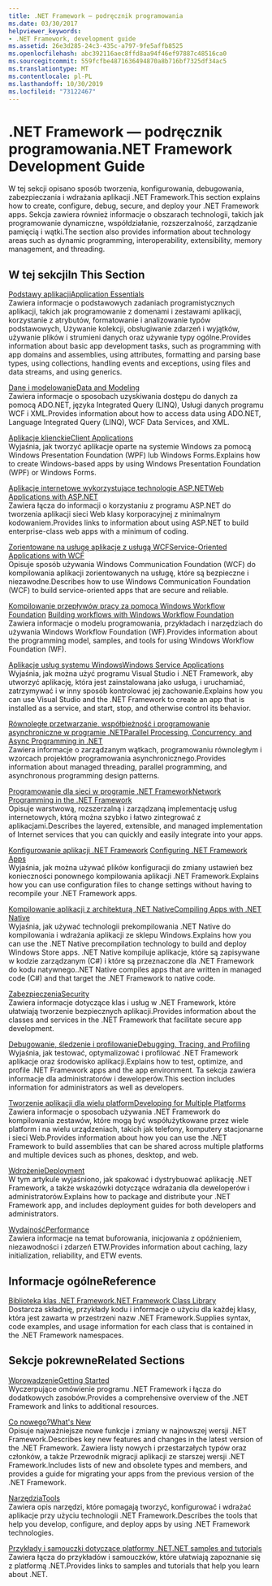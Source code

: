 ```yaml
---
title: .NET Framework — podręcznik programowania
ms.date: 03/30/2017
helpviewer_keywords:
- .NET Framework, development guide
ms.assetid: 26e3d285-24c3-435c-a797-9fe5affb8525
ms.openlocfilehash: abc392116aec8ffd8aa94f46ef97887c48516ca0
ms.sourcegitcommit: 559fcfbe4871636494870a8b716bf7325df34ac5
ms.translationtype: MT
ms.contentlocale: pl-PL
ms.lasthandoff: 10/30/2019
ms.locfileid: "73122467"
---
```

# <a name="net-framework-development-guide"></a><span data-ttu-id="5cffa-102">.NET Framework — podręcznik programowania</span><span class="sxs-lookup"><span data-stu-id="5cffa-102">.NET Framework Development Guide</span></span>
<span data-ttu-id="5cffa-103">W tej sekcji opisano sposób tworzenia, konfigurowania, debugowania, zabezpieczania i wdrażania aplikacji .NET Framework.</span><span class="sxs-lookup"><span data-stu-id="5cffa-103">This section explains how to create, configure, debug, secure, and deploy your .NET Framework apps.</span></span> <span data-ttu-id="5cffa-104">Sekcja zawiera również informacje o obszarach technologii, takich jak programowanie dynamiczne, współdziałanie, rozszerzalność, zarządzanie pamięcią i wątki.</span><span class="sxs-lookup"><span data-stu-id="5cffa-104">The section also provides information about technology areas such as dynamic programming, interoperability, extensibility, memory management, and threading.</span></span>  
  
## <a name="in-this-section"></a><span data-ttu-id="5cffa-105">W tej sekcji</span><span class="sxs-lookup"><span data-stu-id="5cffa-105">In This Section</span></span>  
 [<span data-ttu-id="5cffa-106">Podstawy aplikacji</span><span class="sxs-lookup"><span data-stu-id="5cffa-106">Application Essentials</span></span>](../standard/application-essentials.md)  
 <span data-ttu-id="5cffa-107">Zawiera informacje o podstawowych zadaniach programistycznych aplikacji, takich jak programowanie z domenami i zestawami aplikacji, korzystanie z atrybutów, formatowanie i analizowanie typów podstawowych, Używanie kolekcji, obsługiwanie zdarzeń i wyjątków, używanie plików i strumieni danych oraz używanie typy ogólne.</span><span class="sxs-lookup"><span data-stu-id="5cffa-107">Provides information about basic app development tasks, such as programming with app domains and assemblies, using attributes, formatting and parsing base types, using collections, handling events and exceptions, using files and data streams, and using generics.</span></span>  
  
 [<span data-ttu-id="5cffa-108">Dane i modelowanie</span><span class="sxs-lookup"><span data-stu-id="5cffa-108">Data and Modeling</span></span>](./data/index.md)  
 <span data-ttu-id="5cffa-109">Zawiera informacje o sposobach uzyskiwania dostępu do danych za pomocą ADO.NET, języka Integrated Query (LINQ), Usługi danych programu WCF i XML.</span><span class="sxs-lookup"><span data-stu-id="5cffa-109">Provides information about how to access data using ADO.NET, Language Integrated Query (LINQ), WCF Data Services, and XML.</span></span>  
  
 [<span data-ttu-id="5cffa-110">Aplikacje klienckie</span><span class="sxs-lookup"><span data-stu-id="5cffa-110">Client Applications</span></span>](develop-client-apps.md)  
 <span data-ttu-id="5cffa-111">Wyjaśnia, jak tworzyć aplikacje oparte na systemie Windows za pomocą Windows Presentation Foundation (WPF) lub Windows Forms.</span><span class="sxs-lookup"><span data-stu-id="5cffa-111">Explains how to create Windows-based apps by using Windows Presentation Foundation (WPF) or Windows Forms.</span></span>  
  
 [<span data-ttu-id="5cffa-112">Aplikacje internetowe wykorzystujące technologie ASP.NET</span><span class="sxs-lookup"><span data-stu-id="5cffa-112">Web Applications with ASP.NET</span></span>](develop-web-apps-with-aspnet.md)  
 <span data-ttu-id="5cffa-113">Zawiera łącza do informacji o korzystaniu z programu ASP.NET do tworzenia aplikacji sieci Web klasy korporacyjnej z minimalnym kodowaniem.</span><span class="sxs-lookup"><span data-stu-id="5cffa-113">Provides links to information about using ASP.NET to build enterprise-class web apps with a minimum of coding.</span></span>  
  
 [<span data-ttu-id="5cffa-114">Zorientowane na usługę aplikacje z usługą WCF</span><span class="sxs-lookup"><span data-stu-id="5cffa-114">Service-Oriented Applications with WCF</span></span>](./wcf/index.md)  
 <span data-ttu-id="5cffa-115">Opisuje sposób używania Windows Communication Foundation (WCF) do kompilowania aplikacji zorientowanych na usługę, które są bezpieczne i niezawodne.</span><span class="sxs-lookup"><span data-stu-id="5cffa-115">Describes how to use Windows Communication Foundation (WCF) to build service-oriented apps that are secure and reliable.</span></span>  
  
 <span data-ttu-id="5cffa-116">[Kompilowanie przepływów pracy za pomocą Windows Workflow Foundation](windows-workflow-foundation/index.md)   </span><span class="sxs-lookup"><span data-stu-id="5cffa-116">[Building workflows with Windows Workflow Foundation](windows-workflow-foundation/index.md)   </span></span>  
 <span data-ttu-id="5cffa-117">Zawiera informacje o modelu programowania, przykładach i narzędziach do używania Windows Workflow Foundation (WF).</span><span class="sxs-lookup"><span data-stu-id="5cffa-117">Provides information about the programming model, samples, and tools for using Windows Workflow Foundation (WF).</span></span>  

 [<span data-ttu-id="5cffa-118">Aplikacje usług systemu Windows</span><span class="sxs-lookup"><span data-stu-id="5cffa-118">Windows Service Applications</span></span>](./windows-services/index.md)  
 <span data-ttu-id="5cffa-119">Wyjaśnia, jak można użyć programu Visual Studio i .NET Framework, aby utworzyć aplikację, która jest zainstalowana jako usługa, i uruchamiać, zatrzymywać i w inny sposób kontrolować jej zachowanie.</span><span class="sxs-lookup"><span data-stu-id="5cffa-119">Explains how you can use Visual Studio and the .NET Framework to create an app that is installed as a service, and start, stop, and otherwise control its behavior.</span></span>  
  
 [<span data-ttu-id="5cffa-120">Równoległe przetwarzanie, współbieżność i programowanie asynchroniczne w programie .NET</span><span class="sxs-lookup"><span data-stu-id="5cffa-120">Parallel Processing, Concurrency, and Async Programming in .NET</span></span>](../standard/parallel-processing-and-concurrency.md)  
 <span data-ttu-id="5cffa-121">Zawiera informacje o zarządzanym wątkach, programowaniu równoległym i wzorcach projektów programowania asynchronicznego.</span><span class="sxs-lookup"><span data-stu-id="5cffa-121">Provides information about managed threading, parallel programming, and asynchronous programming design patterns.</span></span>  
  
 [<span data-ttu-id="5cffa-122">Programowanie dla sieci w programie .NET Framework</span><span class="sxs-lookup"><span data-stu-id="5cffa-122">Network Programming in the .NET Framework</span></span>](./network-programming/index.md)  
 <span data-ttu-id="5cffa-123">Opisuje warstwową, rozszerzalną i zarządzaną implementację usług internetowych, którą można szybko i łatwo zintegrować z aplikacjami.</span><span class="sxs-lookup"><span data-stu-id="5cffa-123">Describes the layered, extensible, and managed implementation of Internet services that you can quickly and easily integrate into your apps.</span></span>  
  
 <span data-ttu-id="5cffa-124">[Konfigurowanie aplikacji .NET Framework](configure-apps/index.md)  </span><span class="sxs-lookup"><span data-stu-id="5cffa-124">[Configuring .NET Framework Apps](configure-apps/index.md)  </span></span>  
 <span data-ttu-id="5cffa-125">Wyjaśnia, jak można używać plików konfiguracji do zmiany ustawień bez konieczności ponownego kompilowania aplikacji .NET Framework.</span><span class="sxs-lookup"><span data-stu-id="5cffa-125">Explains how you can use configuration files to change settings without having to recompile your .NET Framework apps.</span></span>  
  
 [<span data-ttu-id="5cffa-126">Kompilowanie aplikacji z architekturą .NET Native</span><span class="sxs-lookup"><span data-stu-id="5cffa-126">Compiling Apps with .NET Native</span></span>](./net-native/index.md)  
 <span data-ttu-id="5cffa-127">Wyjaśnia, jak używać technologii prekompilowania .NET Native do kompilowania i wdrażania aplikacji ze sklepu Windows.</span><span class="sxs-lookup"><span data-stu-id="5cffa-127">Explains how you can use the .NET Native precompilation technology to build and deploy Windows Store apps.</span></span> <span data-ttu-id="5cffa-128">.NET Native kompiluje aplikacje, które są zapisywane w kodzie zarządzanym (C#) i które są przeznaczone dla .NET Framework do kodu natywnego.</span><span class="sxs-lookup"><span data-stu-id="5cffa-128">.NET Native compiles apps that are written in managed code (C#) and that target the .NET Framework to native code.</span></span>  
  
 [<span data-ttu-id="5cffa-129">Zabezpieczenia</span><span class="sxs-lookup"><span data-stu-id="5cffa-129">Security</span></span>](../standard/security/index.md)  
 <span data-ttu-id="5cffa-130">Zawiera informacje dotyczące klas i usług w .NET Framework, które ułatwiają tworzenie bezpiecznych aplikacji.</span><span class="sxs-lookup"><span data-stu-id="5cffa-130">Provides information about the classes and services in the .NET Framework that facilitate secure app development.</span></span>  
  
 [<span data-ttu-id="5cffa-131">Debugowanie, śledzenie i profilowanie</span><span class="sxs-lookup"><span data-stu-id="5cffa-131">Debugging, Tracing, and Profiling</span></span>](./debug-trace-profile/index.md)  
 <span data-ttu-id="5cffa-132">Wyjaśnia, jak testować, optymalizować i profilować .NET Framework aplikacje oraz środowisko aplikacji.</span><span class="sxs-lookup"><span data-stu-id="5cffa-132">Explains how to test, optimize, and profile .NET Framework apps and the app environment.</span></span> <span data-ttu-id="5cffa-133">Ta sekcja zawiera informacje dla administratorów i deweloperów.</span><span class="sxs-lookup"><span data-stu-id="5cffa-133">This section includes information for administrators as well as developers.</span></span>  
  
 [<span data-ttu-id="5cffa-134">Tworzenie aplikacji dla wielu platform</span><span class="sxs-lookup"><span data-stu-id="5cffa-134">Developing for Multiple Platforms</span></span>](../standard/cross-platform/index.md)  
 <span data-ttu-id="5cffa-135">Zawiera informacje o sposobach używania .NET Framework do kompilowania zestawów, które mogą być współużytkowane przez wiele platform i na wielu urządzeniach, takich jak telefony, komputery stacjonarne i sieci Web.</span><span class="sxs-lookup"><span data-stu-id="5cffa-135">Provides information about how you can use the .NET Framework to build assemblies that can be shared across multiple platforms and multiple devices such as phones, desktop, and web.</span></span>  
  
 [<span data-ttu-id="5cffa-136">Wdrożenie</span><span class="sxs-lookup"><span data-stu-id="5cffa-136">Deployment</span></span>](./deployment/index.md)  
 <span data-ttu-id="5cffa-137">W tym artykule wyjaśniono, jak spakować i dystrybuować aplikację .NET Framework, a także wskazówki dotyczące wdrażania dla deweloperów i administratorów.</span><span class="sxs-lookup"><span data-stu-id="5cffa-137">Explains how to package and distribute your .NET Framework app, and includes deployment guides for both developers and administrators.</span></span>  
  
 [<span data-ttu-id="5cffa-138">Wydajność</span><span class="sxs-lookup"><span data-stu-id="5cffa-138">Performance</span></span>](./performance/index.md)  
 <span data-ttu-id="5cffa-139">Zawiera informacje na temat buforowania, inicjowania z opóźnieniem, niezawodności i zdarzeń ETW.</span><span class="sxs-lookup"><span data-stu-id="5cffa-139">Provides information about caching, lazy initialization, reliability, and ETW events.</span></span>  
 
## <a name="reference"></a><span data-ttu-id="5cffa-140">Informacje ogólne</span><span class="sxs-lookup"><span data-stu-id="5cffa-140">Reference</span></span>  
 [<span data-ttu-id="5cffa-141">Biblioteka klas .NET Framework</span><span class="sxs-lookup"><span data-stu-id="5cffa-141">.NET Framework Class Library</span></span>](/dotnet/api/?view=netframework-4.7)  
 <span data-ttu-id="5cffa-142">Dostarcza składnię, przykłady kodu i informacje o użyciu dla każdej klasy, która jest zawarta w przestrzeni nazw .NET Framework.</span><span class="sxs-lookup"><span data-stu-id="5cffa-142">Supplies syntax, code examples, and usage information for each class that is contained in the .NET Framework namespaces.</span></span>  
  
## <a name="related-sections"></a><span data-ttu-id="5cffa-143">Sekcje pokrewne</span><span class="sxs-lookup"><span data-stu-id="5cffa-143">Related Sections</span></span>  
 [<span data-ttu-id="5cffa-144">Wprowadzenie</span><span class="sxs-lookup"><span data-stu-id="5cffa-144">Getting Started</span></span>](./get-started/index.md)  
 <span data-ttu-id="5cffa-145">Wyczerpujące omówienie programu .NET Framework i łącza do dodatkowych zasobów.</span><span class="sxs-lookup"><span data-stu-id="5cffa-145">Provides a comprehensive overview of the .NET Framework and links to additional resources.</span></span>  
  
 [<span data-ttu-id="5cffa-146">Co nowego?</span><span class="sxs-lookup"><span data-stu-id="5cffa-146">What's New</span></span>](./whats-new/index.md)  
 <span data-ttu-id="5cffa-147">Opisuje najważniejsze nowe funkcje i zmiany w najnowszej wersji .NET Framework.</span><span class="sxs-lookup"><span data-stu-id="5cffa-147">Describes key new features and changes in the latest version of the .NET Framework.</span></span> <span data-ttu-id="5cffa-148">Zawiera listy nowych i przestarzałych typów oraz członków, a także Przewodnik migracji aplikacji ze starszej wersji .NET Framework.</span><span class="sxs-lookup"><span data-stu-id="5cffa-148">Includes lists of new and obsolete types and members, and provides a guide for migrating your apps from the previous version of the .NET Framework.</span></span>  
  
 [<span data-ttu-id="5cffa-149">Narzędzia</span><span class="sxs-lookup"><span data-stu-id="5cffa-149">Tools</span></span>](./tools/index.md)  
 <span data-ttu-id="5cffa-150">Zawiera opis narzędzi, które pomagają tworzyć, konfigurować i wdrażać aplikacje przy użyciu technologii .NET Framework.</span><span class="sxs-lookup"><span data-stu-id="5cffa-150">Describes the tools that help you develop, configure, and deploy apps by using .NET Framework technologies.</span></span>  
  
 [<span data-ttu-id="5cffa-151">Przykłady i samouczki dotyczące platformy .NET</span><span class="sxs-lookup"><span data-stu-id="5cffa-151">.NET samples and tutorials</span></span>](../samples-and-tutorials/index.md)  
 <span data-ttu-id="5cffa-152">Zawiera łącza do przykładów i samouczków, które ułatwiają zapoznanie się z platformą .NET.</span><span class="sxs-lookup"><span data-stu-id="5cffa-152">Provides links to samples and tutorials that help you learn about .NET.</span></span>
